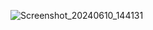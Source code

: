 ![Screenshot_20240610_144131](https://github.com/keyurmistry316/MeditationUI/assets/99206977/e6bed922-0477-4690-aebb-5664d931d555)
